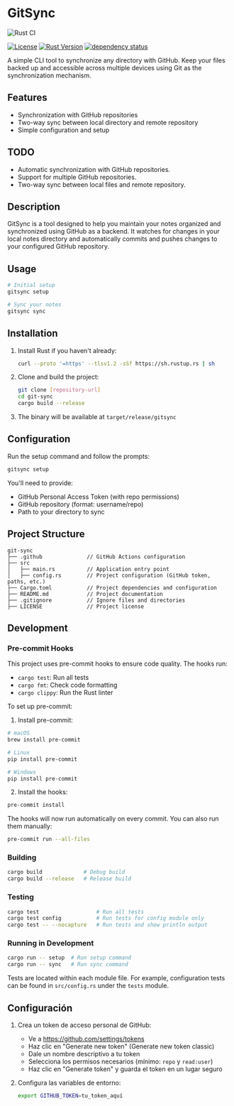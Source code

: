 # GitSync

![Rust CI](https://github.com/carpe-diem/git-sync-example/actions/workflows/rust.yml/badge.svg)
<!-- [![Crates.io](https://img.shields.io/crates/v/gitsync.svg)](https://crates.io/crates/gitsync) -->
<!-- [![Documentation](https://docs.rs/gitsync/badge.svg)](https://docs.rs/gitsync) -->
[![License](https://img.shields.io/badge/license-GPL--3.0-blue.svg)](LICENSE)
[![Rust Version](https://img.shields.io/badge/rust-1.70%2B-orange.svg)](https://www.rust-lang.org)
[![dependency status](https://deps.rs/repo/github/carpe-diem/git-sync/status.svg)](https://deps.rs/repo/github/carpe-diem/git-sync)
<!-- [![codecov](https://codecov.io/gh/carpe-diem/git-sync/branch/main/graph/badge.svg)](https://codecov.io/gh/carpe-diem/git-sync) -->

A simple CLI tool to synchronize any directory with GitHub. Keep your files backed up and accessible across multiple devices using Git as the synchronization mechanism.


## Features
- Synchronization with GitHub repositories
- Two-way sync between local directory and remote repository
- Simple configuration and setup

## TODO
- Automatic synchronization with GitHub repositories.
- Support for multiple GitHub repositories.
- Two-way sync between local files and remote repository.

## Description

GitSync is a tool designed to help you maintain your notes organized and synchronized using GitHub as a backend. It watches for changes in your local notes directory and automatically commits and pushes changes to your configured GitHub repository.

## Usage
```bash
# Initial setup
gitsync setup

# Sync your notes
gitsync sync
```

## Installation
1. Install Rust if you haven't already:
   ```bash
   curl --proto '=https' --tlsv1.2 -sSf https://sh.rustup.rs | sh
   ```

2. Clone and build the project:
   ```bash
   git clone [repository-url]
   cd git-sync
   cargo build --release
   ```

3. The binary will be available at `target/release/gitsync`

## Configuration
Run the setup command and follow the prompts:
```bash
gitsync setup
```

You'll need to provide:
- GitHub Personal Access Token (with repo permissions)
- GitHub repository (format: username/repo)
- Path to your directory to sync

## Project Structure

```
git-sync
├── .github              // GitHub Actions configuration
├── src
│   ├── main.rs          // Application entry point
│   ├── config.rs        // Project configuration (GitHub token, paths, etc.)
├── Cargo.toml           // Project dependencies and configuration
├── README.md            // Project documentation
├── .gitignore           // Ignore files and directories
├── LICENSE              // Project license
```

## Development

### Pre-commit Hooks
This project uses pre-commit hooks to ensure code quality. The hooks run:
- `cargo test`: Run all tests
- `cargo fmt`: Check code formatting
- `cargo clippy`: Run the Rust linter

To set up pre-commit:

1. Install pre-commit:
```bash
# macOS
brew install pre-commit

# Linux
pip install pre-commit

# Windows
pip install pre-commit
```

2. Install the hooks:
```bash
pre-commit install
```

The hooks will now run automatically on every commit. You can also run them manually:
```bash
pre-commit run --all-files
```

### Building
```bash
cargo build             # Debug build
cargo build --release   # Release build
```

### Testing
```bash
cargo test                  # Run all tests
cargo test config           # Run tests for config module only
cargo test -- --nocapture   # Run tests and show println output
```

### Running in Development
```bash
cargo run -- setup  # Run setup command
cargo run -- sync   # Run sync command
```

Tests are located within each module file. For example, configuration tests can be found in `src/config.rs` under the `tests` module.

## Configuración

1. Crea un token de acceso personal de GitHub:
   - Ve a https://github.com/settings/tokens
   - Haz clic en "Generate new token" (Generate new token classic)
   - Dale un nombre descriptivo a tu token
   - Selecciona los permisos necesarios (mínimo: `repo` y `read:user`)
   - Haz clic en "Generate token" y guarda el token en un lugar seguro

2. Configura las variables de entorno:
   ```bash
   export GITHUB_TOKEN=tu_token_aquí
   ```
